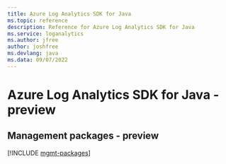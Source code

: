 ```yaml
---
title: Azure Log Analytics SDK for Java
ms.topic: reference
description: Reference for Azure Log Analytics SDK for Java
ms.service: loganalytics
ms.author: jfree
author: joshfree
ms.devlang: java
ms.data: 09/07/2022
---
```

# Azure Log Analytics SDK for Java - preview

## Management packages - preview
[!INCLUDE [mgmt-packages](log-analytics-mgmt-index.md)]